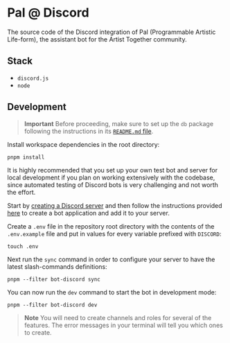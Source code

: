 # Pal @ Discord

The source code of the Discord integration of Pal (Programmable Artistic Life-form), the assistant bot for the Artist Together community.

## Stack

- `discord.js`
- `node`

## Development

> **Important**
> Before proceeding, make sure to set up the `db` package following the instructions in its [`README.md` file](../../packages/db/).

Install workspace dependencies in the root directory:

```shell
pnpm install
```

It is highly recommended that you set up your own test bot and server for local development if you plan on working extensively with the codebase, since automated testing of Discord bots is very challenging and not worth the effort.

Start by [creating a Discord server](https://support.discord.com/hc/en-us/articles/204849977-How-do-I-create-a-server) and then follow the instructions provided [here](https://discordjs.guide/preparations/setting-up-a-bot-application.html) to create a bot application and add it to your server.

Create a `.env` file in the repository root directory with the contents of the `.env.example` file and put in values for every variable prefixed with `DISCORD`:

```shell
touch .env
```

Next run the `sync` command in order to configure your server to have the latest slash-commands definitions:

```shell
pnpm --filter bot-discord sync
```

You can now run the `dev` command to start the bot in development mode:

```shell
pnpm --filter bot-discord dev
```

> **Note**
> You will need to create channels and roles for several of the features. The error messages in your terminal will tell you which ones to create.
